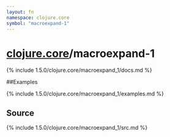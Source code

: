 ```yaml
---
layout: fn
namespace: clojure.core
symbol: "macroexpand-1"
---
```


# [clojure.core](../)/macroexpand-1

{% include 1.5.0/clojure.core/macroexpand_1/docs.md %}

##Examples

{% include 1.5.0/clojure.core/macroexpand_1/examples.md %}
## Source
{% include 1.5.0/clojure.core/macroexpand_1/src.md %}

